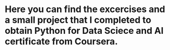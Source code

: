 # Here you can find the excercises and a small project that I completed to obtain Python for Data Sciece and AI certificate from Coursera.
